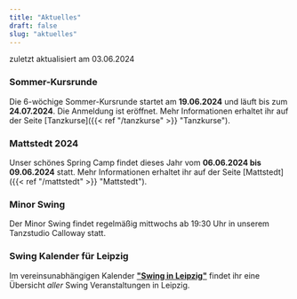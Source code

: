 ```yaml
---
title: "Aktuelles"
draft: false
slug: "aktuelles"
---
```


zuletzt aktualisiert am 03.06.2024

### Sommer-Kursrunde
Die 6-wöchige Sommer-Kursrunde startet am **19.06.2024** und läuft bis zum **24.07.2024**. Die Anmeldung ist eröffnet. Mehr Informationen erhaltet ihr auf der Seite [Tanzkurse]({{< ref "/tanzkurse" >}} "Tanzkurse").

### Mattstedt 2024
Unser schönes Spring Camp findet dieses Jahr vom **06.06.2024 bis 09.06.2024** statt. Mehr Informationen erhaltet ihr auf der Seite [Mattstedt]({{< ref "/mattstedt" >}} "Mattstedt").

### Minor Swing
Der Minor Swing findet regelmäßig mittwochs ab 19:30 Uhr in unserem Tanzstudio Calloway statt.

### Swing Kalender für Leipzig
Im vereinsunabhängigen Kalender [**"Swing in Leipzig"**](https://kalender.digital/0c529f4b4448ea55b992) findet ihr eine Übersicht *aller* Swing Veranstaltungen in Leipzig.
